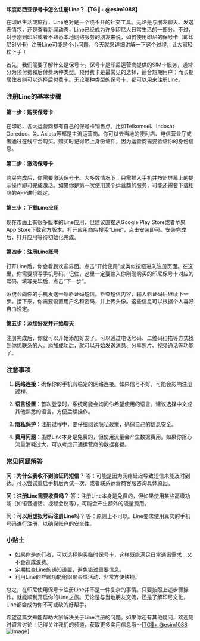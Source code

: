 **印度尼西亚保号卡怎么注册Line？【TG💪+ @esim1088】**

在印尼生活或旅行，Line绝对是一个绕不开的社交工具。无论是与朋友聊天、发送表情包，还是查看新闻动态，Line已经成为许多印尼人日常生活的一部分。不过，对于刚到印尼或者不熟悉本地网络服务的朋友来说，如何使用印尼的保号卡（即印尼SIM卡）注册Line可能是个小问题。今天就来详细讲解一下这个过程，让大家轻松上手！

首先，我们需要了解什么是保号卡。保号卡是印尼运营商提供的SIM卡服务，通常分为预付费和后付费两种类型。预付费卡是最常见的选择，适合短期用户；而长期居住者则可以选择后付费卡。无论哪种类型的保号卡，都可以用来注册Line。

### 注册Line的基本步骤

#### 第一步：购买保号卡
在印尼，各大运营商都有自己的保号卡销售点。比如Telkomsel、Indosat Ooredoo、XL Axiata等都是主流运营商。你可以去当地的便利店、电信营业厅或者通过在线平台购买。购买时记得带上身份证件，因为运营商需要验证你的身份信息。

#### 第二步：激活保号卡
购买完成后，你需要激活保号卡。大多数情况下，只需插入手机并按照屏幕上的提示操作即可完成激活。如果你是第一次使用某个运营商的服务，可能还需要下载相应的APP进行绑定。

#### 第三步：下载Line应用
现在市面上有很多版本的Line应用，但建议直接从Google Play Store或者苹果App Store下载官方版本。打开应用商店搜索“Line”，点击安装即可。安装完成后，打开应用等待初始化完成。

#### 第四步：注册Line账号
打开Line后，你会看到欢迎界面。点击“开始使用”或类似按钮进入注册页面。在这里，你需要填写手机号码。记住，这里一定要输入你刚刚购买的印尼保号卡对应的号码。填写完毕后，点击“下一步”。

系统会向你的手机发送一条验证码短信。检查短信内容，输入验证码后继续下一步。接下来，你需要设置用户名和密码，并上传头像。这些信息可以根据个人喜好自由设定。

#### 第五步：添加好友并开始聊天
注册完成后，你就可以开始添加好友了。可以通过电话号码、二维码扫描等方式找到你想联系的人。添加成功后，就可以开始发送消息、分享照片、视频通话等功能了。

### 注意事项

1. **网络连接**：确保你的手机有稳定的网络连接。如果信号不好，可能会影响注册过程。
   
2. **语言设置**：首次登录时，系统可能会询问你希望使用的语言。建议选择中文或其他熟悉的语言，方便后续操作。

3. **隐私保护**：注册过程中，要仔细阅读隐私政策，确保自己的信息安全。

4. **费用问题**：虽然Line本身是免费的，但使用流量会产生数据费用。如果你担心流量消耗过大，可以考虑开通运营商的数据套餐。

### 常见问题解答

**问：为什么我收不到验证码短信？**
答：可能是因为网络延迟导致短信未能及时到达。可以尝试重启手机后再试一次，或者联系运营商客服咨询具体原因。

**问：注册Line需要收费吗？**
答：注册Line本身是免费的，但如果使用某些高级功能（如语音通话、视频会议等），可能会产生额外的流量费用。

**问：可以用虚拟号码注册Line吗？**
答：原则上不可以。Line要求使用真实的手机号码进行注册，以确保账户的安全性。

### 小贴士

- 如果你是旅行者，可以选择购买临时保号卡，这样既能满足日常通讯需求，又不会造成浪费。
- 定期检查Line的通知设置，避免错过重要信息。
- 利用Line的群聊功能组织聚会或活动，非常方便快捷。

总之，在印尼使用保号卡注册Line并不是一件复杂的事情。只要按照上述步骤操作，就能顺利开启你的Line之旅。无论是与当地朋友交流，还是了解印尼文化，Line都会成为你不可或缺的好帮手。

希望这篇文章能帮助大家解决关于Line注册的问题。如果你还有其他疑问，欢迎随时留言讨论！记得关注我们的频道，获取更多实用信息哦～[[TG💪+ @esim1088](https://t.me/s/esim1088) ![Image](https://i.postimg.cc/4NQfJmqS/Snipaste-2025-05-13-00-14-12.png)]